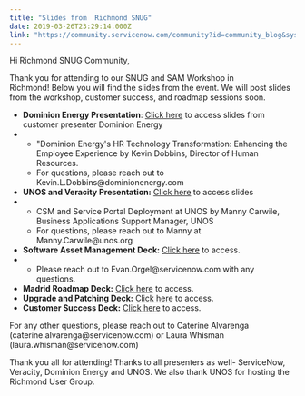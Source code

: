 ```yaml
---
title: "Slides from  Richmond SNUG"
date: 2019-03-26T23:29:14.000Z
link: "https://community.servicenow.com/community?id=community_blog&sys_id=3cf8d07bdb14fb881cd8a345ca9619a2"
---
```

<p>Hi Richmond SNUG Community,</p>
<p>Thank you for attending to our SNUG and SAM Workshop in Richmond! Below you will find the slides from the event. We will post slides from the workshop, customer success, and roadmap sessions soon.</p>
<ul><li><strong>Dominion Energy Presentation</strong>: <a href="https://servicenow.app.box.com/s/n1gtamk3kbp53a1t46hhtx6k61lnp9fk" rel="nofollow">Click here</a> to access slides from customer presenter Dominion Energy</li><li>
<ul><li>&#34;Dominion Energy&#39;s HR Technology Transformation: Enhancing the Employee Experience by Kevin Dobbins, Director of Human Resources.</li><li>For questions, please reach out to Kevin.L.Dobbins&#64;dominionenergy.com</li></ul>
</li><li><strong>UNOS and Veracity Presentation:</strong> <a href="https://servicenow.app.box.com/s/s7brdjy34kxqy34vqu1a0j7hxzi62lt0" rel="nofollow">Click here</a> to access slides</li><li>
<ul><li>CSM and Service Portal Deployment at UNOS by Manny Carwile, Business Applications Support Manager, UNOS</li><li>For questions, please reach out to Manny at Manny.Carwile&#64;unos.org</li></ul>
</li><li><strong>Software Asset Management Deck:</strong> <a href="https://servicenow.box.com/s/vwf6sla3yt1vrzxt4mbvaj2kedh9tmmg" rel="nofollow">Click here</a> to access.</li><li><ul><li>Please reach out to Evan.Orgel&#64;servicenow.com with any questions. </li></ul>
</li><li><strong>Madrid Roadmap Deck:</strong> <a href="https://servicenow.box.com/s/ne5pytbqjgora9zc4vlse7cdd2fdrzh2" rel="nofollow">Click here</a> to access.</li><li><strong>Upgrade and Patching Deck:</strong> <a href="https://servicenow.box.com/s/e1h9vs3qj8wt8zeymb93kn7lie0xcyzl" rel="nofollow">Click here</a> to access.</li><li><strong>Customer Success Deck:</strong> <a href="https://servicenow.box.com/s/gy06j94qakioxcjfa0y94f4einoi5n6l" rel="nofollow">Click here</a> to access.</li></ul>
<p>For any other questions, please reach out to Caterine Alvarenga (caterine.alvarenga&#64;servicenow.com) or Laura Whisman (laura.whisman&#64;servicenow.com)</p>
<p>Thank you all for attending! Thanks to all presenters as well- ServiceNow, Veracity, Dominion Energy and UNOS. We also thank UNOS for hosting the Richmond User Group. </p>